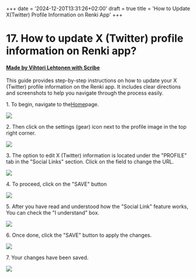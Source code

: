+++
date = '2024-12-20T13:31:26+02:00'
draft = true
title = 'How to Update X(Twitter) Profile Information on Renki App'
+++

# 17. How to update X (Twitter) profile information on Renki app?
#### [Made by Vihtori Lehtonen with Scribe](https://scribehow.com/shared/17_How_to_update_X_Twitter_profile_information_on_Renki_app__ky4U7wxIQUeXm1GcI_1fBg)
This guide provides step-by-step instructions on how to update your X (Twitter) profile information on the Renki app. It includes clear directions and screenshots to help you navigate through the process easily.

1\. To begin, navigate to the[Home](https://demo.eu.renki.app/)page.

![](https://ajeuwbhvhr.cloudimg.io/colony-recorder.s3.amazonaws.com/files/2024-04-16/0877162f-e7e2-4261-bd85-a548908b8891/File.jpeg?tl_px=0,72&br_px=859,553&force_format=jpeg&q=100&width=860&wat_scale=76&wat=1&wat_opacity=0.7&wat_gravity=northwest&wat_url=https://colony-recorder.s3.us-west-1.amazonaws.com/images/watermarks/FB923C_standard.png&wat_pad=40,212)


2\. Then click on the settings (gear) icon next to the profile image in the top right corner.

![](https://ajeuwbhvhr.cloudimg.io/colony-recorder.s3.amazonaws.com/files/2024-04-16/5d56e6b0-fd52-41c5-9c64-998f7da49162/File.jpeg?tl_px=1060,0&br_px=1920,480&force_format=jpeg&q=100&width=860&wat_scale=76&wat=1&wat_opacity=0.7&wat_gravity=northwest&wat_url=https://colony-recorder.s3.us-west-1.amazonaws.com/images/watermarks/FB923C_standard.png&wat_pad=712,6)


3\. The option to edit X (Twitter) information is located under the "PROFILE" tab in the "Social Links" section. Click on the field to change the URL.

![](https://ajeuwbhvhr.cloudimg.io/colony-recorder.s3.amazonaws.com/files/2024-04-16/2ec3f5f7-20fd-4b50-95d1-893bbe6e0617/user_cropped_screenshot.jpeg?tl_px=200,0&br_px=1920,961&force_format=jpeg&q=100&width=1120.0&wat=1&wat_opacity=0.7&wat_gravity=northwest&wat_url=https://colony-recorder.s3.us-west-1.amazonaws.com/images/watermarks/FB923C_standard.png&wat_pad=713,167)


4\. To proceed, click on the "SAVE" button

![](https://ajeuwbhvhr.cloudimg.io/colony-recorder.s3.amazonaws.com/files/2024-04-16/2de94b48-6e59-4727-a50e-6acb88198bad/ascreenshot.jpeg?tl_px=544,177&br_px=1920,946&force_format=jpeg&q=100&width=1120.0&wat=1&wat_opacity=0.7&wat_gravity=northwest&wat_url=https://colony-recorder.s3.us-west-1.amazonaws.com/images/watermarks/FB923C_standard.png&wat_pad=784,276)


5\. After you have read and understood how the "Social Link" feature works, You can check the "I understand" box.

![](https://ajeuwbhvhr.cloudimg.io/colony-recorder.s3.amazonaws.com/files/2024-04-16/8c9b9b44-bfcc-419e-aa56-67f205dd8390/File.jpeg?tl_px=544,189&br_px=1920,958&force_format=jpeg&q=100&width=1120.0&wat=1&wat_opacity=0.7&wat_gravity=northwest&wat_url=https://colony-recorder.s3.us-west-1.amazonaws.com/images/watermarks/FB923C_standard.png&wat_pad=524,277)


6\. Once done, click the "SAVE" button to apply the changes.

![](https://ajeuwbhvhr.cloudimg.io/colony-recorder.s3.amazonaws.com/files/2024-04-16/ffcaa71c-0f14-4c8c-ab49-28223e5fa83c/File.jpeg?tl_px=802,401&br_px=1662,882&force_format=jpeg&q=100&width=860&wat_scale=76&wat=1&wat_opacity=0.7&wat_gravity=northwest&wat_url=https://colony-recorder.s3.us-west-1.amazonaws.com/images/watermarks/FB923C_standard.png&wat_pad=402,212)


7\. Your changes have been saved.

![](https://ajeuwbhvhr.cloudimg.io/colony-recorder.s3.amazonaws.com/files/2024-05-08/2e8b6572-460d-4745-b180-22e5c1b1e856/screenshot.jpeg?tl_px=420,0&br_px=2140,917&force_format=jpeg&q=100&width=1120.0)